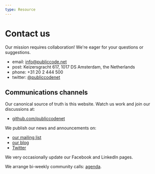 ```yaml
---
type: Resource
---
```


# Contact us

Our mission requires collaboration! We're eager for your questions or suggestions.

+ email: <info@publiccode.net>
+ post: Keizersgracht 617, 1017 DS Amsterdam, the Netherlands
+ phone: +31 20 2 444 500
+ twitter: [@publiccodenet](http://www.twitter.com/publiccodenet)

## Communications channels

Our canonical source of truth is this website. Watch us work and join our discussions at:

+ [github.com/publiccodenet](https://github.com/publiccodenet/)

We publish our news and announcements on:

+ [our mailing list](https://forms.gle/gn7wR2Eaxbv5g1BF9)
+ [our blog](https://blog.publiccode.net/)
+ [Twitter](http://www.twitter.com/publiccodenet)

We very occasionally update our Facebook and LinkedIn pages.

We arrange bi-weekly community calls: [agenda](https://hackmd.io/@clausmullie/BJGGtcGRE).
